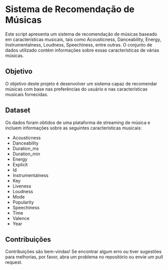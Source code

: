 # Sistema de Recomendação de Músicas

Este script apresenta um sistema de recomendação de músicas baseado em características musicais, tais como Acousticness, Danceability, Energy, Instrumentalness, Loudness, Speechiness, entre outras. O conjunto de dados utilizado contém informações sobre essas características de várias músicas.

## Objetivo

O objetivo deste projeto é desenvolver um sistema capaz de recomendar músicas com base nas preferências do usuário e nas características musicais fornecidas.

## Dataset

Os dados foram obtidos de uma plataforma de streaming de música e incluem informações sobre as seguintes características musicais:

- Acousticness
- Danceability
- Duration_ms
- Duration_min
- Energy
- Explicit
- Id
- Instrumentalness
- Key
- Liveness
- Loudness
- Mode
- Popularity
- Speechiness
- Time
- Valence
- Year

## Contribuições

Contribuições são bem-vindas! Se encontrar algum erro ou tiver sugestões para melhorias, por favor, abra um problema no repositório ou envie um pull request.
